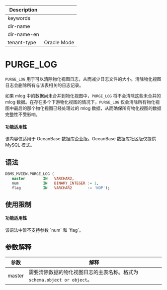 | Description   |                 |
|---------------|-----------------|
| keywords      |                 |
| dir-name      |                 |
| dir-name-en   |                 |
| tenant-type   | Oracle Mode     |

# PURGE_LOG

`PURGE_LOG` 用于可以清除物化视图日志，从而减少日志文件的大小。清除物化视图日志会删除所有与该表相关的日志记录。

如果 mlog 中的数据尚未合并到物化视图中，`PURGE_LOG` 将不会清除这些未合并的 mlog 数据。在存在多个下游物化视图的情况下，`PURGE_LOG` 仅会清除所有物化视图中最后的那个物化视图已经处理过的 mlog 数据，从而确保所有物化视图的数据完整性不受影响。

<main id="notice" >
  <h4>功能适用性</h4>
  <p>该内容仅适用于 OceanBase 数据库企业版。OceanBase 数据库社区版仅提供 MySQL 模式。</p>
</main>

## 语法

```sql
DBMS_MVIEW.PURGE_LOG (
   master        IN   VARCHAR2,
   num           IN   BINARY_INTEGER := 1,
   flag          IN   VARCHAR2       := 'NOP');
```

## 使用限制

<main id="notice" >
  <h4>功能适用性</h4>
  <p>该语法中暂不支持参数 `num` 和 `flag`。</p>
</main>

## 参数解释

| **参数**           | **解释**                   |
|------------------|-------------------------------------|
| master      | 需要清除数据的物化视图日志的主表名称。格式为 `schema.object or object`。             |
